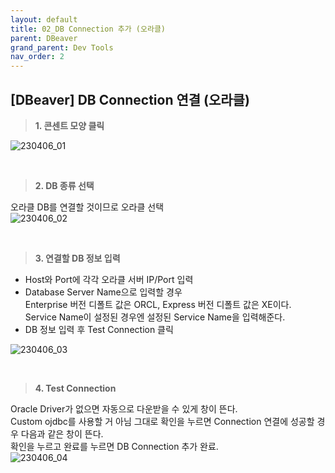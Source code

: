 ```yaml
---
layout: default
title: 02_DB Connection 추가 (오라클)
parent: DBeaver
grand_parent: Dev Tools
nav_order: 2
---
```


## [DBeaver] DB Connection 연결 (오라클)  

> **1. 콘센트 모양 클릭**  

![230406_01](https://user-images.githubusercontent.com/44853626/230266429-55e31fb8-7cc2-46cb-8d71-d1d0306459c8.png)

<br/>

> **2. DB 종류 선택**  

오라클 DB를 연결할 것이므로 오라클 선택  
![230406_02](https://user-images.githubusercontent.com/44853626/230266744-42ae07c6-32b1-416c-ad33-1610be840176.png)

<br/>

> **3. 연결할 DB 정보 입력**  

- Host와 Port에 각각 오라클 서버 IP/Port 입력  
- Database Server Name으로 입력할 경우  
  Enterprise 버전 디폴트 값은 ORCL, Express 버전 디폴트 값은 XE이다.  
  Service Name이 설정된 경우엔 설정된 Service Name을 입력해준다.  
- DB 정보 입력 후 Test Connection 클릭  

![230406_03](https://user-images.githubusercontent.com/44853626/230266770-81b79d93-2032-43ca-ae59-739a3184d0bc.png)

<br/>

> **4. Test Connection**  

Oracle Driver가 없으면 자동으로 다운받을 수 있게 창이 뜬다.  
Custom ojdbc를 사용할 거 아님 그대로 확인을 누르면 Connection 연결에 성공할 경우 다음과 같은 창이 뜬다.  
확인을 누르고 완료를 누르면 DB Connection 추가 완료.  
![230406_04](https://user-images.githubusercontent.com/44853626/230266785-35209505-5abd-495e-992e-e14032085514.png)
